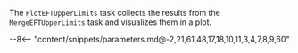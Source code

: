 The `PlotEFTUpperLimits` task collects the results from the `MergeEFTUpperLimits` task and visualizes them in a plot.

<div class="dhi_parameter_table">

--8<-- "content/snippets/parameters.md@-2,21,61,48,17,18,10,11,3,4,7,8,9,60"

</div>
